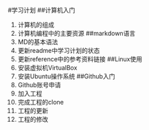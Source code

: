 #学习计划
##计算机入门
1. 计算机的组成
2. 计算机编程中的主要资源
##markdown语言
1. MD的基本语法
2. 更新readme中学习计划的状态
3. 更新reference中的参考资料链接
##Linux使用
1. 安装虚拟机VirtualBox
2. 安装Ubuntu操作系统
##Github入门
1. Github账号申请
2. 加入工程
3. 完成工程的clone
4. 工程的更新
5. 工程的修改